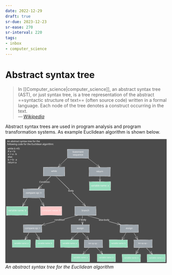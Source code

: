 ```yaml
---
date: 2022-12-29
draft: true
sr-due: 2023-12-23
sr-ease: 270
sr-interval: 220
tags:
- inbox
- computer_science
---
```


# Abstract syntax tree

> In [[Computer_science|computer_science]], an abstract syntax tree (AST), or just syntax tree,
> is a tree representation of the abstract ==syntactic structure of text==
> (often source code) written in a formal language. Each node of the tree
> denotes a construct occurring in the text.\
> — <cite>[Wikipedia](https://en.wikipedia.org/wiki/Abstract_syntax_tree)</cite>
<!--SR:!2023-07-20,1,250-->

Abstract syntax trees are used in program analysis and program
transformation systems. As example Euclidean algorithm is shown below.

![AST](./img/AST.excalidraw.svg)
_An abstract syntax tree for the Euclidean algorithm_